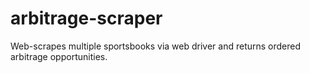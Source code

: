 # arbitrage-scraper
Web-scrapes multiple sportsbooks via web driver and returns ordered arbitrage opportunities.
